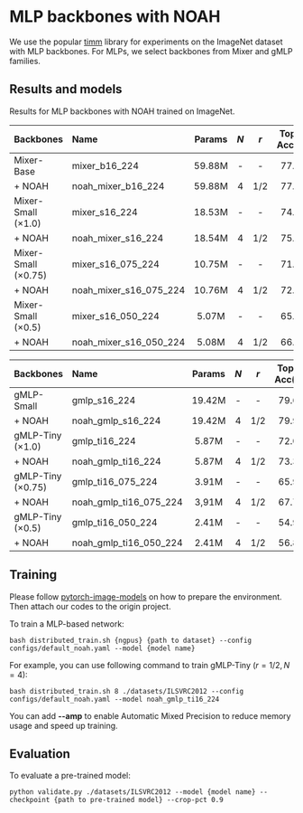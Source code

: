 # MLP backbones with NOAH

We use the popular [timm](https://github.com/rwightman/pytorch-image-models) library for experiments on the ImageNet dataset with MLP backbones. For MLPs, we select backbones from Mixer and gMLP families.

## Results and models

Results for MLP backbones with NOAH trained on ImageNet.

| Backbones             | Name                   | Params | $N$ | $r$ | Top-1 Acc(%) | Google Drive                                                                                |
|:--------------------- |:---------------------- |:------:|:---:|:---:|:------------:|:-------------------------------------------------------------------------------------------:|
| Mixer-Base            | mixer_b16_224          | 59.88M | -   | -   | 77.14        | [model](https://drive.google.com/file/d/1rnaWDRhlpCecKZTnjYUAraofXAIpXgKt/view?usp=sharing) |
| + NOAH                | noah_mixer_b16_224     | 59.88M | 4   | 1/2 | 77.49        | [model](https://drive.google.com/file/d/1zZZ3tHzItF_TW7oGpdJuj4s0-QBmpAMj/view?usp=sharing) |
| Mixer-Small    (×1.0) | mixer_s16_224          | 18.53M | -   | -   | 74.18        | [model](https://drive.google.com/file/d/1wrvSh1WjslOBx3Hlp9iXXFzk2PIH6uwy/view?usp=sharing) |
| + NOAH                | noah_mixer_s16_224     | 18.54M | 4   | 1/2 | 75.09        | [model](https://drive.google.com/file/d/1fuZawsAVSRqqAUQzt7wi425MGKxOx_pK/view?usp=sharing) |
| Mixer-Small (×0.75)   | mixer_s16_075_224      | 10.75M | -   | -   | 71.13        | [model](https://drive.google.com/file/d/1Ry4EiOALuyqP27Z_fkP3aBYWlZo_kk3R/view?usp=sharing) |
| + NOAH                | noah_mixer_s16_075_224 | 10.76M | 4   | 1/2 | 72.32        | [model](https://drive.google.com/file/d/13EH3iZ7WqDtIZbj9mpONzXMF-wfaepOv/view?usp=sharing) |
| Mixer-Small (×0.5)    | mixer_s16_050_224      | 5.07M  | -   | -   | 65.22        | [model](https://drive.google.com/file/d/1jA-ycxakDSaNSWriCqVz1NcVABSpnnlk/view?usp=sharing) |
| + NOAH                | noah_mixer_s16_050_224 | 5.08M  | 4   | 1/2 | 66.81        | [model](https://drive.google.com/file/d/1SdS4EgAOPg2SojiCnnbskv6d5pWx4kYZ/view?usp=sharing) |

| Backbones           | Name                   | Params | $N$ | $r$ | Top-1 Acc(%) | Google Drive                                                                                |
|:------------------- |:---------------------- |:------:|:---:|:---:|:------------:|:-------------------------------------------------------------------------------------------:|
| gMLP-Small          | gmlp_s16_224           | 19.42M | -   | -   | 79.65        | [model](https://drive.google.com/file/d/14IBEnTbU43SutWVos201v7IjAQBOJ2ma/view?usp=sharing) |
| + NOAH              | noah_gmlp_s16_224      | 19.42M | 4   | 1/2 | 79.95        | [model](https://drive.google.com/file/d/1C3xeP201OmzW3JdplaPmodsjUuQ2_Q-a/view?usp=sharing) |
| gMLP-Tiny    (×1.0) | gmlp_ti16_224          | 5.87M  | -   | -   | 72.05        | [model](https://drive.google.com/file/d/1x5H2IpdQOGVtQ2iv9uXvkQYNxqYARLvZ/view?usp=sharing) |
| + NOAH              | noah_gmlp_ti16_224     | 5.87M  | 4   | 1/2 | 73.39        | [model](https://drive.google.com/file/d/1KETgcHuacDo9BPzkFXAnnoTyNAlP9zSS/view?usp=sharing) |
| gMLP-Tiny (×0.75)   | gmlp_ti16_075_224      | 3.91M  | -   | -   | 65.95        | [model](https://drive.google.com/file/d/1B9lEYLE81QTMxCFFn8SRXC56GIStr8ht/view?usp=sharing) |
| + NOAH              | noah_gmlp_ti16_075_224 | 3,91M  | 4   | 1/2 | 67.71        | [model](https://drive.google.com/file/d/1Yy-b9-QpwiMb07W2-WL94pV5V0ZAcNYm/view?usp=sharing) |
| gMLP-Tiny (×0.5)    | gmlp_ti16_050_224      | 2.41M  | -   | -   | 54.99        | [model](https://drive.google.com/file/d/15G6S-1iY1326-343tiEb7Z05SLuscX5B/view?usp=sharing) |
| + NOAH              | noah_gmlp_ti16_050_224 | 2.41M  | 4   | 1/2 | 56.89        | [model](https://drive.google.com/file/d/1mKS8ElM_s8Qp6TrjsI0wZBhw7LkGGPFP/view?usp=sharing) |

## Training

Please follow [pytorch-image-models](https://github.com/rwightman/pytorch-image-models) on how to prepare the environment. Then attach our codes to the origin project.

To train a MLP-based network:

```shell
bash distributed_train.sh {ngpus} {path to dataset} --config configs/default_noah.yaml --model {model name}
```

For example, you can use following command to train gMLP-Tiny $(r=1/2, N=4)$:

```shell
bash distributed_train.sh 8 ./datasets/ILSVRC2012 --config configs/default_noah.yaml --model noah_gmlp_ti16_224
```

You can add **--amp** to enable Automatic Mixed Precision to reduce memory usage and speed up training.

## Evaluation

To evaluate a pre-trained model:

```shell
python validate.py ./datasets/ILSVRC2012 --model {model name} --checkpoint {path to pre-trained model} --crop-pct 0.9
```
